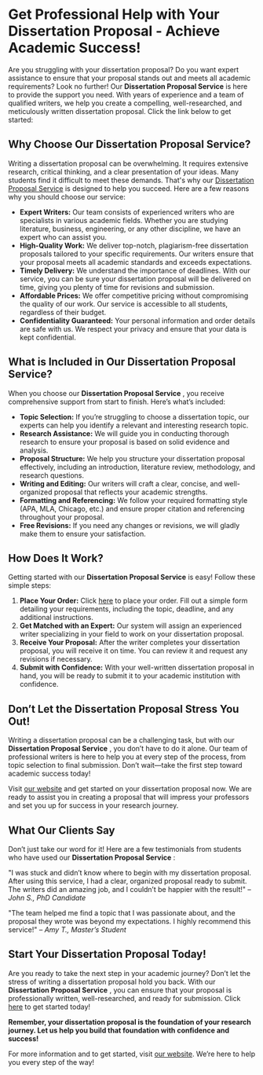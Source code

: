 # Get Professional Help with Your Dissertation Proposal - Achieve Academic Success!

Are you struggling with your dissertation proposal? Do you want expert assistance to ensure that your proposal stands out and meets all academic requirements? Look no further! Our **Dissertation Proposal Service** is here to provide the support you need. With years of experience and a team of qualified writers, we help you create a compelling, well-researched, and meticulously written dissertation proposal. Click the link below to get started:

## Why Choose Our Dissertation Proposal Service?

Writing a dissertation proposal can be overwhelming. It requires extensive research, critical thinking, and a clear presentation of your ideas. Many students find it difficult to meet these demands. That's why our [Dissertation Proposal Service](https://tinyurl.com/topessay?keyword=dissertation+proposal+service) is designed to help you succeed. Here are a few reasons why you should choose our service:

- **Expert Writers:** Our team consists of experienced writers who are specialists in various academic fields. Whether you are studying literature, business, engineering, or any other discipline, we have an expert who can assist you.
- **High-Quality Work:** We deliver top-notch, plagiarism-free dissertation proposals tailored to your specific requirements. Our writers ensure that your proposal meets all academic standards and exceeds expectations.
- **Timely Delivery:** We understand the importance of deadlines. With our service, you can be sure your dissertation proposal will be delivered on time, giving you plenty of time for revisions and submission.
- **Affordable Prices:** We offer competitive pricing without compromising the quality of our work. Our service is accessible to all students, regardless of their budget.
- **Confidentiality Guaranteed:** Your personal information and order details are safe with us. We respect your privacy and ensure that your data is kept confidential.

## What is Included in Our Dissertation Proposal Service?

When you choose our **Dissertation Proposal Service** , you receive comprehensive support from start to finish. Here’s what’s included:

- **Topic Selection:** If you’re struggling to choose a dissertation topic, our experts can help you identify a relevant and interesting research topic.
- **Research Assistance:** We will guide you in conducting thorough research to ensure your proposal is based on solid evidence and analysis.
- **Proposal Structure:** We help you structure your dissertation proposal effectively, including an introduction, literature review, methodology, and research questions.
- **Writing and Editing:** Our writers will craft a clear, concise, and well-organized proposal that reflects your academic strengths.
- **Formatting and Referencing:** We follow your required formatting style (APA, MLA, Chicago, etc.) and ensure proper citation and referencing throughout your proposal.
- **Free Revisions:** If you need any changes or revisions, we will gladly make them to ensure your satisfaction.

## How Does It Work?

Getting started with our **Dissertation Proposal Service** is easy! Follow these simple steps:

1. **Place Your Order:** Click [here](https://tinyurl.com/topessay?keyword=dissertation+proposal+service) to place your order. Fill out a simple form detailing your requirements, including the topic, deadline, and any additional instructions.
2. **Get Matched with an Expert:** Our system will assign an experienced writer specializing in your field to work on your dissertation proposal.
3. **Receive Your Proposal:** After the writer completes your dissertation proposal, you will receive it on time. You can review it and request any revisions if necessary.
4. **Submit with Confidence:** With your well-written dissertation proposal in hand, you will be ready to submit it to your academic institution with confidence.

## Don’t Let the Dissertation Proposal Stress You Out!

Writing a dissertation proposal can be a challenging task, but with our **Dissertation Proposal Service** , you don’t have to do it alone. Our team of professional writers is here to help you at every step of the process, from topic selection to final submission. Don’t wait—take the first step toward academic success today!

Visit [our website](https://tinyurl.com/topessay?keyword=dissertation+proposal+service) and get started on your dissertation proposal now. We are ready to assist you in creating a proposal that will impress your professors and set you up for success in your research journey.

## What Our Clients Say

Don’t just take our word for it! Here are a few testimonials from students who have used our **Dissertation Proposal Service** :

"I was stuck and didn’t know where to begin with my dissertation proposal. After using this service, I had a clear, organized proposal ready to submit. The writers did an amazing job, and I couldn’t be happier with the result!" – _John S., PhD Candidate_

"The team helped me find a topic that I was passionate about, and the proposal they wrote was beyond my expectations. I highly recommend this service!" – _Amy T., Master’s Student_

## Start Your Dissertation Proposal Today!

Are you ready to take the next step in your academic journey? Don’t let the stress of writing a dissertation proposal hold you back. With our **Dissertation Proposal Service** , you can ensure that your proposal is professionally written, well-researched, and ready for submission. Click [here](https://tinyurl.com/topessay?keyword=dissertation+proposal+service) to get started today!

**Remember, your dissertation proposal is the foundation of your research journey. Let us help you build that foundation with confidence and success!**

For more information and to get started, visit [our website](https://tinyurl.com/topessay?keyword=dissertation+proposal+service). We’re here to help you every step of the way!
